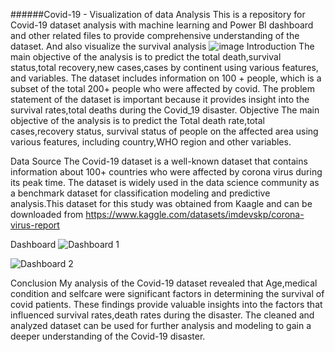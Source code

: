 ######Covid-19 - Visualization of data Analysis
This is a repository for Covid-19 dataset analysis with machine learning and Power BI dashboard and other related files to provide comprehensive understanding of the dataset. And also visualize the survival analysis
![image](https://github.com/asmablaisykk/Covid-19-portfolio-project/assets/154601662/d4a3299a-5548-4a5b-939a-dcfcae5deac3)
Introduction
The main objective of the analysis is to predict the total death,survival status,total recovery,new cases,cases by continent using various features, and variables. The dataset includes information on 100 + people, which is a subset of the total 200+ people who were affected by covid. The problem statement of the dataset is important because it provides insight into the  survival rates,total deaths during the Covid_19  disaster.
Objective
The main objective of the analysis is to predict the Total death rate,total cases,recovery status, survival status of people on the affected area using various features, including country,WHO region and other variables.

Data Source
The Covid-19 dataset is a well-known dataset that contains information about 100+ countries who were affected by corona virus during its peak time. The dataset is widely used in the data science community as a benchmark dataset for classification modeling and predictive analysis.This dataset for this study was obtained from Kaagle and can be downloaded from https://www.kaggle.com/datasets/imdevskp/corona-virus-report

Dashboard
![Dashboard 1](https://github.com/asmablaisykk/Covid-19-portfolio-project/assets/154601662/7a608e53-5375-4ba7-88e6-be6d8643aee7)

![Dashboard 2](https://github.com/asmablaisykk/Covid-19-portfolio-project/assets/154601662/71c8eeca-8c0e-482f-8fba-43f1faff9ba9)

Conclusion
My analysis of the Covid-19 dataset revealed that Age,medical condition and selfcare  were significant factors in determining the survival of covid patients. These findings provide valuable insights into the factors that influenced survival rates,death rates during the disaster. The cleaned and analyzed dataset can be used for further analysis and modeling to gain a deeper understanding of the Covid-19 disaster.
